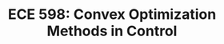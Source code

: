 ---
layout: default
title: "ECE 598: Convex Optimization Methods in Control"
parent: Class Notes
mathjax: true
tags: 
  - latex
  - math
has_children: true
nav_order: 
---